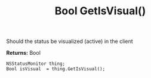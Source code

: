 ﻿---
uid: crmscript_ref_NSStatusMonitor_GetIsVisual
title: Bool GetIsVisual()
intellisense: NSStatusMonitor.GetIsVisual
keywords: NSStatusMonitor, GetIsVisual
so.topic: reference
---

Should the status be visualized (active) in the client

**Returns:** Bool


```crmscript
NSStatusMonitor thing;
Bool isVisual  = thing.GetIsVisual();
```



